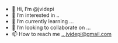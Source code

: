 - 👋 Hi, I’m @jvidepi
- 👀 I’m interested in ..
- 🌱 I’m currently learning ...
- 💞️ I’m looking to collaborate on ...
- 📫 How to reach me ...jvidepi@gmail.com

<!---
jvidepi/jvidepi is a ✨ special ✨ repository because its `README.md` (this file) appears on your GitHub profile.
You can click the Preview link to take a look at your changes.
--->

